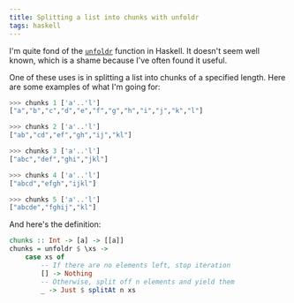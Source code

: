 ```yaml
---
title: Splitting a list into chunks with unfoldr
tags: haskell
---
```


I'm quite fond of the [`unfoldr`][unfoldr] function in Haskell. It doesn't seem well known, which is a shame because I've often found it useful.

One of these uses is in splitting a list into chunks of a specified length. Here are some examples of what I'm going for:

```haskell
>>> chunks 1 ['a'..'l']
["a","b","c","d","e","f","g","h","i","j","k","l"]

>>> chunks 2 ['a'..'l']
["ab","cd","ef","gh","ij","kl"]

>>> chunks 3 ['a'..'l']
["abc","def","ghi","jkl"]

>>> chunks 4 ['a'..'l']
["abcd","efgh","ijkl"]

>>> chunks 5 ['a'..'l']
["abcde","fghij","kl"]
```

And here's the definition:

```haskell
chunks :: Int -> [a] -> [[a]]
chunks = unfoldr $ \xs ->
    case xs of
        -- If there are no elements left, stop iteration
        [] -> Nothing
        -- Otherwise, split off n elements and yield them
        _ -> Just $ splitAt n xs
```

[unfoldr]: https://hackage.haskell.org/package/base-4.9.1.0/docs/Data-List.html#v:unfoldr
